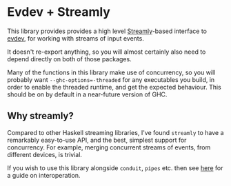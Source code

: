 Evdev + Streamly
================

This library provides provides a high level [Streamly](https://hackage.haskell.org/package/streamly)-based interface to [evdev](http://hackage.haskell.org/package/evdev), for working with streams of input events.

It doesn't re-export anything, so you will almost certainly also need to depend directly on both of those packages.

Many of the functions in this library make use of concurrency, so you will probably want `--ghc-options=-threaded` for any executables you build, in order to enable the threaded runtime, and get the expected behaviour. This should be on by default in a near-future version of GHC.

Why streamly?
-------------
Compared to other Haskell streaming libraries, I've found `streamly` to have a remarkably easy-to-use API, and the best, simplest support for concurrency. For example, merging concurrent streams of events, from different devices, is trivial.

If you wish to use this library alongside `conduit`, `pipes` etc. then see [here](https://hackage.haskell.org/package/streamly-0.7.0/docs/Streamly-Tutorial.html#g:39) for a guide on interoperation.
